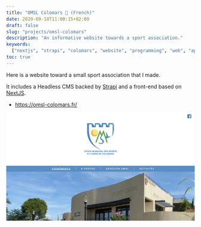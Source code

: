 ```yaml
---
title: "OMSL Colomars 👟 (French)"
date: 2020-09-18T11:00:15+02:00
draft: false
slug: "projects/omsl-colomars"
description: "An informative website towards a sport association."
keywords:
  ["nextjs", "strapi", "colomars", "website", "programming", "web", "api"]
toc: true
---
```


Here is a website toward a small sport association that I made.

It includes a Headless CMS backed by [Strapi](https://strapi.io/) and a front-end based on [NextJS](https://nextjs.org/).

- https://omsl-colomars.fr/

![Colomars OMSL Screenshot from website](./omsl-colomars.png)
